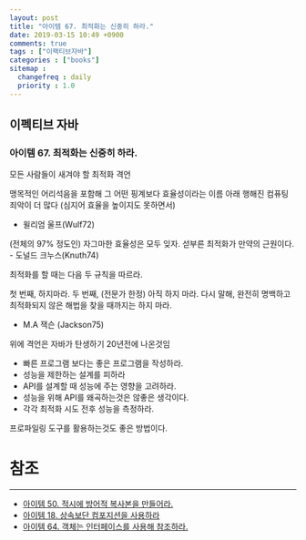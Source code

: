 ```yaml
---
layout: post
title: "아이템 67. 최적화는 신중히 하라."
date: 2019-03-15 10:49 +0900
comments: true
tags : ["이팩티브자바"]
categories : ["books"]
sitemap :
  changefreq : daily
  priority : 1.0
---
```

## 이펙티브 자바

### 아이템 67. 최적화는 신중히 하라.

모든 사람들이 새겨야 할 최적화 격언 

맹목적인 어리석음을 포함해 그 어떤 핑계보다 효율성이라는 이름 아래 행해진 컴퓨팅 죄악이 더 많다 (심지어 효율을 높이지도 못하면서)

- 윌리엄 울프(Wulf72)

(전체의 97% 정도인) 자그마한 효율성은 모두 잊자. 섣부른 최적화가 만약의 근원이다. - 도널드 크누스(Knuth74)

최적화를 할 때는 다음 두 규칙을 따르라.

첫 번째, 하지마라.
두 번째, (전문가 한정) 아직 하지 마라. 다시 말해, 완전히 명백하고 최적화되지 않은 해법을 찾을 때까지는 하지 마라.
- M.A 잭슨 (Jackson75)

위에 격언은 자바가 탄생하기 20년전에 나온것임

* 빠른 프로그램 보다는 좋은 프로그램을 작성하라.
* 성능을 제한하는 설계를 피하라
* API를 설계할 때 성능에 주는 영향을 고려하라.
* 성능을 위해 API를 왜곡하는것은 않좋은 생각이다.
* 각각 최적화 시도 전후 성능을 측정하라.

프로파일링 도구를 활용하는것도 좋은 방법이다.


# 참조
-----
* [아이템 50. 적시에 방어적 복사본을 만들어라.](https://sejoung.github.io/2019/02/Make_defensive_copies_when_needed)
* [아이템 18. 상속보단 컴포지션을 사용하라](https://sejoung.github.io/2018/12/Favor_composition_over_inheritance)
* [아이템 64. 객체는 인터페이스를 사용해 참조하라.](https://sejoung.github.io/2019/03/Item_64_Refer_to_objects_by_their_interfaces)
